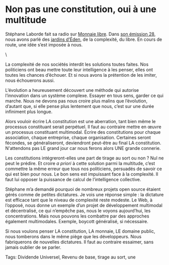 # Non pas une constitution, oui à une multitude

Stéphane Laborde fait sa radio sur [Monnaie libre](http://monnaielibre.creationmonetaire.info/). Dans [son émission 28](http://monnaielibre.creationmonetaire.info/monnaie-libre-n28-comme-un-jardin-deden/), nous avons parlé des [jardins d’Éden](http://blog.tcrouzet.com/2013/02/18/le-revenu-de-base-comme-jardin-deden/), de la complexité, du libre. En cours de route, une idée s’est imposée à nous.<span id="more-31084"></span>

\

La complexité de nos sociétés interdit les solutions toutes faites. Nos politiciens ont beau mettre toute leur intelligence à les penser, elles ont toutes les chances d’échouer. Et si nous avons la prétention de les imiter, nous échouerons aussi.

L’évolution a heureusement découvert une méthode qui autorise l’innovation dans un système complexe. Essayer en tous sens, garder ce qui marche. Nous ne devons pas nous croire plus malins que l’évolution, d’autant que, si elle pense plus lentement que nous, c’est sur une durée infiniment plus longue.

Alors vouloir écrire LA constitution est une aberration, tant bien même le processus constituant serait perpétuel. Il faut au contraire mettre en œuvre un processus constituant multimodal. Écrire des constitutions pour chaque association, chaque entreprise, chaque organisation. Certaines seront fécondes, se généraliseront, deviendront peut-être au final LA constitution. N'attendons pas LE grand jour car nous ferons alors UNE grande connerie.

Les constitutions intégreront-elles une part de tirage au sort ou non ? Nul ne peut le prédire. Et croire *a priori* à cette solution parmi la multitude, c’est commettre la même erreur que tous nos politiciens, persuadés de savoir ce qui est bien pour nous. Le bon sens est impuissant face à la complexité. Il faut lui opposer la puissance de calcul de l’intelligence collective.

Stéphane m’a demandé pourquoi de nombreux projets open source étaient gérés comme de petites dictatures. Je vois une réponse simple : la dictature est efficace tant que le niveau de complexité reste modeste. Le Web, à l’opposé, nous donne un exemple d’un projet de développement multimodal et décentralisé, ce qui n’empêche pas, nous le voyons aujourd’hui, les concentrations. Mais nous pouvons les combattre par des approches également multimodales. Exemple, boycott généralisé, si nécessaire.

Si nous voulons penser LA constitution, LA monnaie, LE domaine public, nous tomberons dans le même piège que les développeurs. Nous fabriquerons de nouvelles dictatures. Il faut au contraire essaimer, sans jamais oublier de se parler.

Tags: Dividende Universel, Revenu de base, tirage au sort, une